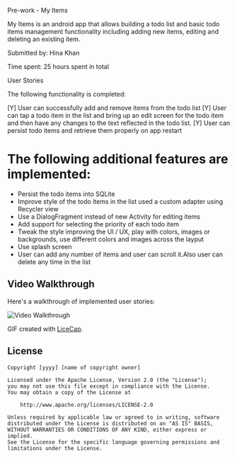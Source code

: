 Pre-work - My Items

My Items is an android app that allows building a todo list and basic todo items management functionality including adding new items, editing and deleting an existing item.

Submitted by: Hina Khan

Time spent: 25 hours spent in total

User Stories

The following functionality is completed:

[Y] User can successfully add and remove items from the todo list 
[Y] User can tap a todo item in the list and bring up an edit screen for the todo item and then have any changes to the text 
reflected in the todo list. 
[Y] User can persist todo items and retrieve them properly on app restart

# The following additional features are implemented:

* Persist the todo items into SQLite
* Improve style of the todo items in the list used a custom adapter using Recycler view
* Use a DialogFragment instead of new Activity for editing items
* Add support for selecting the priority of each todo item
* Tweak the style improving the UI / UX, play with colors, images or backgrounds, use different colors and images across the layput
* Use splash screen
* User can add any number of items and user can scroll it.Also user can delete any time in the list

## Video Walkthrough 

Here's a walkthrough of implemented user stories:

<img src='My_Item.gif' title='Video Walkthrough' width='' alt='Video Walkthrough' />


GIF created with [LiceCap](http://www.cockos.com/licecap/).

## License

    Copyright [yyyy] [name of copyright owner]

    Licensed under the Apache License, Version 2.0 (the "License");
    you may not use this file except in compliance with the License.
    You may obtain a copy of the License at

        http://www.apache.org/licenses/LICENSE-2.0

    Unless required by applicable law or agreed to in writing, software
    distributed under the License is distributed on an "AS IS" BASIS,
    WITHOUT WARRANTIES OR CONDITIONS OF ANY KIND, either express or implied.
    See the License for the specific language governing permissions and
    limitations under the License.


